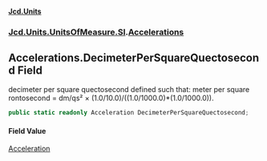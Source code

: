 #### [Jcd.Units](index.md 'index')
### [Jcd.Units.UnitsOfMeasure.SI](Jcd.Units.UnitsOfMeasure.SI.md 'Jcd.Units.UnitsOfMeasure.SI').[Accelerations](Accelerations.md 'Jcd.Units.UnitsOfMeasure.SI.Accelerations')

## Accelerations.DecimeterPerSquareQuectosecond Field

decimeter per square quectosecond defined such that: meter per square rontosecond = dm/qs² × (1.0/10.0)/((1.0/1000.0)*(1.0/1000.0)).

```csharp
public static readonly Acceleration DecimeterPerSquareQuectosecond;
```

#### Field Value
[Acceleration](Acceleration.md 'Jcd.Units.UnitTypes.Acceleration')